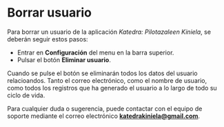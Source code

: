 # Borrar usuario

Para borrar un usuario de la aplicación *Katedra: Pilotazaleen Kiniela*, se deberán seguir estos pasos:
- Entrar en **Configuración** del menu en la barra superior.
- Pulsar el botón **Eliminar usuario**. 

Cuando se pulse el botón se eliminarán todos los datos del usuario relacioandos. Tanto el correo electrónico, como el nombre de usuario, como todos los registros que ha generado el usuario a lo largo de todo su ciclo de vida.

Para cualquier duda o sugerencia, puede contactar con el equipo de soporte mediante el correo electrónico **katedrakiniela@gmail.com**.

